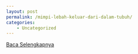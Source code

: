 ```yaml
---
layout: post
permalink: /mimpi-lebah-keluar-dari-dalam-tubuh/
categories:
    - Uncategorized
---
```


[Baca Selengkapnya](/10)